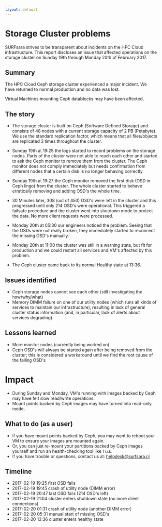 ```yaml
---
layout: default
---
```


# Storage Cluster problems

SURFsara strives to be transparent about incidents on the HPC Cloud infrastructure. This report discloses an issue that affected operations on the storage cluster on Sunday 19th through Monday 20th of February 2017.

## Summary

The HPC Cloud Ceph storage cluster experienced a major incident.
We have returned to normal production and no data was lost.

Virtual Machines mounting Ceph datablocks may have been affected.

## The story

* The storage cluster is built on Ceph (Software Defined Storage) and consists of 48 nodes with a current storage capacity of 2 PB (Petabyte). We use the standard replication factor, which means that all files/objects are replicated 3 times throughout the cluster.

* Sunday 19th at 19:25 the logs started to record problems on the storage nodes. Parts of the cluster were not able to reach each other and started to ask the Ceph monitor to remove them from the cluster. The Ceph monitor does not comply immediately but needs confirmation from different nodes that a certain disk is no longer behaving correctly.

* Sunday 19th at 19:27 the Ceph monitor removed the first disk (OSD in Ceph lingo) from the cluster. The whole cluster started to behave erratically removing and adding OSD's the whole time.

* 30 Minutes later, 308 (out of 450) OSD's were left in the cluster and this progressed until only 214 OSD's were operational. This triggered a failsafe procedure and the cluster went into shutdown mode to protect the data. No more client requests were processed.

* Monday 20th at 05:30 our engineers noticed the problem.
  Seeing that the OSDs were not really broken, they immediately started to reconnect the missing OSD's manually.

* Monday 20th at 11:00 the cluster was still in a warning state, but fit for production and we could restart all services and VM's affected by this problem.

* The Ceph cluster came back to its normal Healthy state at 13:36.


## Issues identified

* Ceph storage nodes cannot see each other (still investigating the how/why/what)
* Memory DIMM failure on one of our utility nodes (which runs all kinds of services to maintain our infrastructure), resulting in lack of general cluster status information (and, in particular, lack of alerts about services degrading).

## Lessons learned

* More monitor nodes (currently being worked on)
* Ceph OSD's will always be started again after being removed from the cluster; this is considered a workaround until we find the root cause of the failing OSD's

# Impact

* During Sunday and Monday, VM's running with images backed by Ceph may have felt slow read/write operations.
* Mount points backed by Ceph images may have turned into read-only mode.

## What to do (as a user)

* If you have mount points backed by Ceph, you may want to reboot your VM to ensure your images are mounted again.
* Or, you can just re-mount your partitions backed by Ceph images yourself and run an health-checking tool like `fsck`.
* If you have trouble or questions, contact us at: helpdesk@surfsara.nl

## Timeline

* 2017-02-19 19:25 first OSD fails
* 2017-02-19 19:45 crash of utility node (DIMM error)
* 2017-02-19 20:47 last OSD fails (214 OSD's left)
* 2017-02-19 21:04 cluster enters shutdown state (no more client connections)
* 2017-02-20 01:31 crash of utility node (another DIMM error)
* 2017-02-20 05:31 manual start of missing OSD's
* 2017-02-20 13:36 cluster enters healthy state
